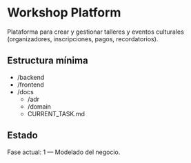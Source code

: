 # Workshop Platform

Plataforma para crear y gestionar talleres y eventos culturales (organizadores, inscripciones, pagos, recordatorios).

## Estructura mínima
- /backend
- /frontend
- /docs
  - /adr
  - /domain
  - CURRENT_TASK.md

## Estado
Fase actual: 1 — Modelado del negocio.
